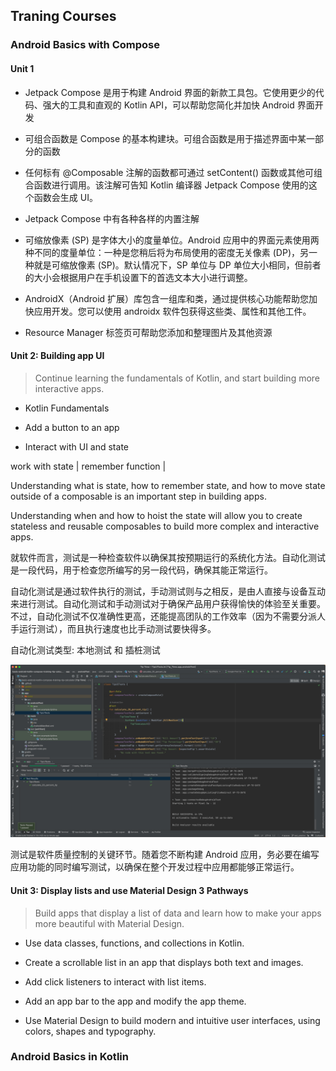 ## Traning Courses

### Android Basics with Compose

#### Unit 1

- Jetpack Compose 是用于构建 Android 界面的新款工具包。它使用更少的代码、强大的工具和直观的 Kotlin API，可以帮助您简化并加快 Android 界面开发

- 可组合函数是 Compose 的基本构建块。可组合函数是用于描述界面中某一部分的函数

- 任何标有 @Composable 注解的函数都可通过 setContent() 函数或其他可组合函数进行调用。该注解可告知 Kotlin 编译器 Jetpack Compose 使用的这个函数会生成 UI。

- Jetpack Compose 中有各种各样的内置注解

- 可缩放像素 (SP) 是字体大小的度量单位。Android 应用中的界面元素使用两种不同的度量单位：一种是您稍后将为布局使用的密度无关像素 (DP)，另一种就是可缩放像素 (SP)。默认情况下，SP 单位与 DP 单位大小相同，但前者的大小会根据用户在手机设置下的首选文本大小进行调整。

- AndroidX（Android 扩展）库包含一组库和类，通过提供核心功能帮助您加快应用开发。您可以使用 androidx 软件包获得这些类、属性和其他工件。

- Resource Manager 标签页可帮助您添加和整理图片及其他资源

#### Unit 2: Building app UI

> Continue learning the fundamentals of Kotlin, and start building more interactive apps.

- Kotlin Fundamentals

- Add a button to an app

- Interact with UI and state

work with state | remember function | 

Understanding what is state, how to remember state, and how to move state outside of a composable is an important step in building apps.

Understanding when and how to hoist the state will allow you to create stateless and reusable composables to build more complex and interactive apps.

就软件而言，测试是一种检查软件以确保其按预期运行的系统化方法。自动化测试是一段代码，用于检查您所编写的另一段代码，确保其能正常运行。

自动化测试是通过软件执行的测试，手动测试则与之相反，是由人直接与设备互动来进行测试。自动化测试和手动测试对于确保产品用户获得愉快的体验至关重要。不过，自动化测试不仅准确性更高，还能提高团队的工作效率（因为不需要分派人手运行测试），而且执行速度也比手动测试要快得多。

自动化测试类型: 本地测试 和 插桩测试

![Example Image](./20231109-203647.jpeg)

测试是软件质量控制的关键环节。随着您不断构建 Android 应用，务必要在编写应用功能的同时编写测试，以确保在整个开发过程中应用都能够正常运行。

#### Unit 3: Display lists and use Material Design 3 Pathways

> Build apps that display a list of data and learn how to make your apps more beautiful with Material Design.

- Use data classes, functions, and collections in Kotlin.

- Create a scrollable list in an app that displays both text and images.

- Add click listeners to interact with list items.

- Add an app bar to the app and modify the app theme.

- Use Material Design to build modern and intuitive user interfaces, using colors, shapes and typography.



### Android Basics in Kotlin

